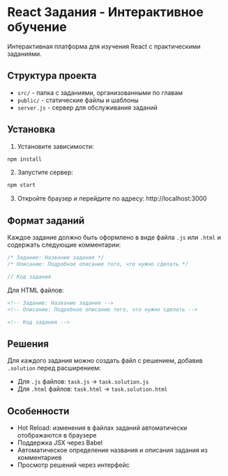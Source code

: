# React Задания - Интерактивное обучение

Интерактивная платформа для изучения React с практическими заданиями.

## Структура проекта

- `src/` - папка с заданиями, организованными по главам
- `public/` - статические файлы и шаблоны
- `server.js` - сервер для обслуживания заданий

## Установка

1. Установите зависимости:
```bash
npm install
```

2. Запустите сервер:
```bash
npm start
```

3. Откройте браузер и перейдите по адресу: http://localhost:3000

## Формат заданий

Каждое задание должно быть оформлено в виде файла `.js` или `.html` и содержать следующие комментарии:

```javascript
/* Задание: Название задания */
/* Описание: Подробное описание того, что нужно сделать */

// Код задания
```

Для HTML файлов:
```html
<!-- Задание: Название задания -->
<!-- Описание: Подробное описание того, что нужно сделать -->

<!-- Код задания -->
```

## Решения

Для каждого задания можно создать файл с решением, добавив `.solution` перед расширением:
- Для `.js` файлов: `task.js` → `task.solution.js`
- Для `.html` файлов: `task.html` → `task.solution.html`

## Особенности

- Hot Reload: изменения в файлах заданий автоматически отображаются в браузере
- Поддержка JSX через Babel
- Автоматическое определение названия и описания задания из комментариев
- Просмотр решений через интерфейс